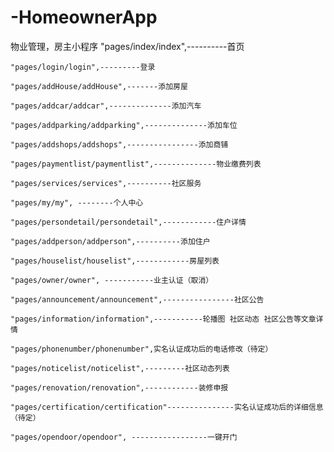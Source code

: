 # -HomeownerApp
物业管理，房主小程序
    "pages/index/index",----------首页

    "pages/login/login",---------登录

    "pages/addHouse/addHouse",-------添加房屋

    "pages/addcar/addcar",--------------添加汽车

    "pages/addparking/addparking",--------------添加车位

    "pages/addshops/addshops",----------------添加商铺

    "pages/paymentlist/paymentlist",--------------物业缴费列表

    "pages/services/services",----------社区服务

    "pages/my/my", --------个人中心

    "pages/persondetail/persondetail",------------住户详情

    "pages/addperson/addperson",----------添加住户

    "pages/houselist/houselist",------------房屋列表

    "pages/owner/owner", -----------业主认证（取消）

    "pages/announcement/announcement",----------------社区公告

    "pages/information/information",-----------轮播图 社区动态 社区公告等文章详情

    "pages/phonenumber/phonenumber",实名认证成功后的电话修改（待定）

    "pages/noticelist/noticelist",---------社区动态列表

    "pages/renovation/renovation",------------装修申报

    "pages/certification/certification"---------------实名认证成功后的详细信息（待定）

    "pages/opendoor/opendoor", -----------------一键开门

  
